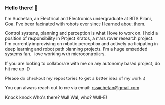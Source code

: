 ### Hello there! 👋

I'm Suchetan, an Electrical and Electronics undergraduate at BITS Pilani, Goa. I've been facinated with robots ever since I learned about them.

Control systems, planning and perception is what I love to work on. 
I hold a position of responsibility in Project Kratos, a mars rover research project. I'm currently improvising on robotic perception and actively participating in deep learning and robot path planning projects.
I'm a huge embedded systems fan. I love working with microcontrollers. 

If you are looking to collaborate with me on any autonomy based project, do hit me up :D

Please do checkout my repositories to get a better idea of my work :)

You can always reach out to me via email: rssuchetan@gmail.com


Knock knock
Who's there?
Wal!
Wal, who?
Wall-E!
